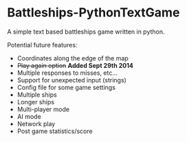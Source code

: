 Battleships-PythonTextGame
==========================

A simple text based battleships game written in python.

Potential future features:
  - Coordinates along the edge of the map
  - ~~Play again option~~ **Added Sept 29th 2014**
  - Multiple responses to misses, etc...
  - Support for unexpected input (strings) 
  - Config file for some game settings
  - Multiple ships
  - Longer ships
  - Multi-player mode
  - AI mode
  - Network play
  - Post game statistics/score
  
